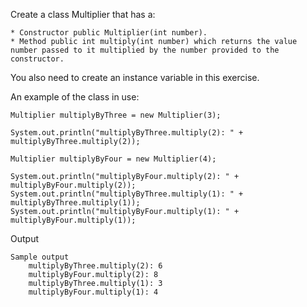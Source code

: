 Create a class Multiplier that has a:

    * Constructor public Multiplier(int number).
    * Method public int multiply(int number) which returns the value number passed to it multiplied by the number provided to the constructor.

You also need to create an instance variable in this exercise.

An example of the class in use:

    Multiplier multiplyByThree = new Multiplier(3);

    System.out.println("multiplyByThree.multiply(2): " + multiplyByThree.multiply(2));

    Multiplier multiplyByFour = new Multiplier(4);

    System.out.println("multiplyByFour.multiply(2): " + multiplyByFour.multiply(2));
    System.out.println("multiplyByThree.multiply(1): " + multiplyByThree.multiply(1));
    System.out.println("multiplyByFour.multiply(1): " + multiplyByFour.multiply(1));

Output

    Sample output
        multiplyByThree.multiply(2): 6
        multiplyByFour.multiply(2): 8
        multiplyByThree.multiply(1): 3
        multiplyByFour.multiply(1): 4